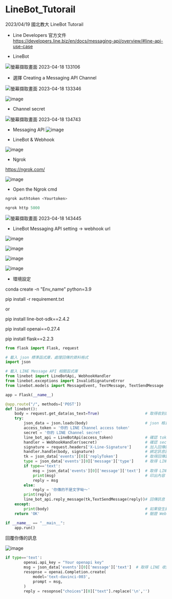 # LineBot_Tutorail
2023/04/19 國北教大 LineBot Tutorail

- Line Developers 官方文件 
https://developers.line.biz/en/docs/messaging-api/overview/#line-api-use-case


- LineBot

![螢幕擷取畫面 2023-04-18 133106](https://user-images.githubusercontent.com/85166729/232680209-0ed8c884-2831-406f-8c00-345c095eb881.png)

- 選擇 Creating a Messaging API Channel

![螢幕擷取畫面 2023-04-18 133346](https://user-images.githubusercontent.com/85166729/232680524-03226dbc-762d-4810-8f5a-769b0f60e87b.png)

![image](https://user-images.githubusercontent.com/85166729/232682420-48f1e1b6-f38b-4aba-8654-3875d61ea590.png)

- Channel secret

![螢幕擷取畫面 2023-04-18 134743](https://user-images.githubusercontent.com/85166729/232682767-4bd77665-8764-4de5-a72c-29c4d48cc619.png)

- Messaging API
![image](https://user-images.githubusercontent.com/85166729/232684652-cd968e1d-e3e5-44fa-9175-ddb59957a1db.png)

- LineBot & Webhook

![image](https://user-images.githubusercontent.com/85166729/232688599-bbd1ef2c-0faa-4a99-a508-89a0154e0705.png)

- Ngrok 

https://ngrok.com/

![image](https://user-images.githubusercontent.com/85166729/232689750-1075d9df-74fa-4a0d-acfa-677711c0a635.png)

- Open the Ngrok cmd

```python
ngrok authtoken <Yourtoken>
```

```python
ngrok http 5000
```
![螢幕擷取畫面 2023-04-18 143445](https://user-images.githubusercontent.com/85166729/232691420-602c34d8-4c71-42ab-933b-a871d31d96c7.png)


- LineBot Messaging API setting -> webhook url

![image](https://user-images.githubusercontent.com/85166729/232691818-d6a2d3aa-268e-405e-9c5e-0f8c1718c2cc.png)

![image](https://user-images.githubusercontent.com/85166729/232692146-c1dc5230-5af8-435f-b081-4a84e0b9d4a0.png)

![image](https://user-images.githubusercontent.com/85166729/232693934-565311e3-93e6-4278-a010-9fa652043010.png)

![image](https://user-images.githubusercontent.com/85166729/232705046-edd34347-0c63-4744-960c-4ec1ffe1b0a6.png)


- 環境設定

conda create -n "Env_name" python=3.9

pip install -r requirement.txt

or

pip install line-bot-sdk==2.4.2

pip install openai==0.27.4

pip install flask==2.2.3

```python
from flask import Flask, request

# 載入 json 標準函式庫，處理回傳的資料格式
import json

# 載入 LINE Message API 相關函式庫
from linebot import LineBotApi, WebhookHandler
from linebot.exceptions import InvalidSignatureError
from linebot.models import MessageEvent, TextMessage, TextSendMessage

app = Flask(__name__)

@app.route("/", methods=['POST'])
def linebot():
    body = request.get_data(as_text=True)                    # 取得收到的訊息內容
    try:
        json_data = json.loads(body)                         # json 格式化訊息內容
        access_token = '你的 LINE Channel access token'
        secret = '你的 LINE Channel secret'
        line_bot_api = LineBotApi(access_token)              # 確認 token 是否正確
        handler = WebhookHandler(secret)                     # 確認 secret 是否正確
        signature = request.headers['X-Line-Signature']      # 加入回傳的 headers
        handler.handle(body, signature)                      # 綁定訊息回傳的相關資訊
        tk = json_data['events'][0]['replyToken']            # 取得回傳訊息的 Token
        type = json_data['events'][0]['message']['type']     # 取得 LINe 收到的訊息類型
        if type=='text':
            msg = json_data['events'][0]['message']['text']  # 取得 LINE 收到的文字訊息
            print(msg)                                       # 印出內容
            reply = msg
        else:
            reply = '你傳的不是文字呦～'
        print(reply)
        line_bot_api.reply_message(tk,TextSendMessage(reply))# 回傳訊息
    except:
        print(body)                                          # 如果發生錯誤，印出收到的內容
    return 'OK'                                              # 驗證 Webhook 使用，不能省略

if __name__ == "__main__":
    app.run()
```

回覆你傳的訊息

![image](https://user-images.githubusercontent.com/85166729/232701040-44e6defe-eab9-47b6-b043-9708f8d8d049.png)

```python
if type=='text':
        openai.api_key = "Your openapi key"
        msg = json_data['events'][0]['message']['text']  # 取得 LINE 收到的文字訊息
        resopnse = openai.Completion.create(
            model='text-davinci-003',
            prompt = msg,
        )
        reply = resopnse["choices"][0]["text"].replace('\n','')
```
